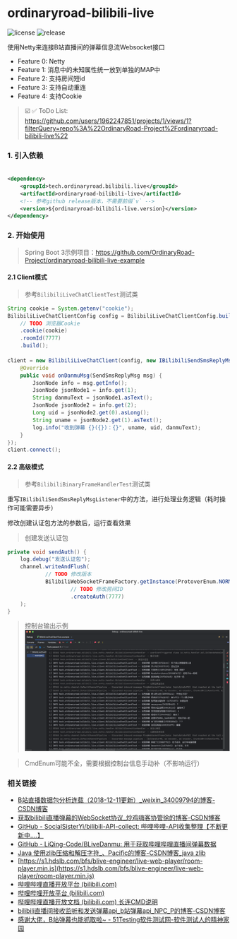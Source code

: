 # ordinaryroad-bilibili-live

![license](https://img.shields.io/github/license/1962247851/ordinaryroad-bilibili-live) ![release](https://img.shields.io/github/v/release/1962247851/ordinaryroad-bilibili-live)

使用Netty来连接B站直播间的弹幕信息流Websocket接口

- Feature 0: Netty
- Feature 1: 消息中的未知属性统一放到单独的MAP中
- Feature 2: 支持房间短id
- Feature 3: 支持自动重连
- Feature 4: 支持Cookie

> ☑️ ✅ ToDo
> List: https://github.com/users/1962247851/projects/1/views/1?filterQuery=repo%3A%22OrdinaryRoad-Project%2Fordinaryroad-bilibili-live%22

### 1. 引入依赖

```xml

<dependency>
    <groupId>tech.ordinaryroad.bilibili.live</groupId>
    <artifactId>ordinaryroad-bilibili-live</artifactId>
    <!-- 参考github release版本，不需要前缀`v` -->
    <version>${ordinaryroad-bilibili-live.version}</version>
</dependency>
```

### 2. 开始使用
> Spring Boot 3示例项目：https://github.com/OrdinaryRoad-Project/ordinaryroad-bilibili-live-example

#### 2.1 Client模式

> 参考`BilibiliLiveChatClientTest`测试类
```java
String cookie = System.getenv("cookie");
BilibiliLiveChatClientConfig config = BilibiliLiveChatClientConfig.builder()
    // TODO 浏览器Cookie
    .cookie(cookie)
    .roomId(7777)
    .build();

client = new BilibiliLiveChatClient(config, new IBilibiliSendSmsReplyMsgListener() {
    @Override
    public void onDanmuMsg(SendSmsReplyMsg msg) {
        JsonNode info = msg.getInfo();
        JsonNode jsonNode1 = info.get(1);
        String danmuText = jsonNode1.asText();
        JsonNode jsonNode2 = info.get(2);
        Long uid = jsonNode2.get(0).asLong();
        String uname = jsonNode2.get(1).asText();
        log.info("收到弹幕 {}({})：{}", uname, uid, danmuText);
    }
});
client.connect();
```

#### 2.2 高级模式

> 参考`BilibiliBinaryFrameHandlerTest`测试类

重写`IBilibiliSendSmsReplyMsgListener`中的方法，进行处理业务逻辑（耗时操作可能需要异步）

修改创建认证包方法的参数后，运行查看效果

> 创建发送认证包
```java
private void sendAuth() {
    log.debug("发送认证包");
    channel.writeAndFlush(
            // TODO 修改版本
            BilibiliWebSocketFrameFactory.getInstance(ProtoverEnum.NORMAL_ZLIB)
                    // TODO 修改房间ID
                    .createAuth(7777)
    );
}
```

> 控制台输出示例
![控制台示例](example/console-0.0.5.png)

> CmdEnum可能不全，需要根据控制台信息手动补（不影响运行）

### 相关链接

- [B站直播数据包分析连载（2018-12-11更新）_weixin_34009794的博客-CSDN博客](https://blog.csdn.net/weixin_34009794/article/details/88689474)
- [获取bilibili直播弹幕的WebSocket协议_炒鸡嗨客协管徐的博客-CSDN博客](https://blog.csdn.net/xfgryujk/article/details/80306776)
- [GitHub - SocialSisterYi/bilibili-API-collect: 哔哩哔哩-API收集整理【不断更新中....】](https://github.com/SocialSisterYi/bilibili-API-collect)
- [GitHub - LiQing-Code/BLiveDanmu: 用于获取哔哩哔哩直播间弹幕数据](https://github.com/LiQing-Code/BLiveDanmu)
- [Java 使用zlib压缩和解压字符_、Pacific的博客-CSDN博客_java zlib](https://blog.csdn.net/qq_42670703/article/details/123370008)
- [https://s1.hdslb.com/bfs/blive-engineer/live-web-player/room-player.min.js](https://s1.hdslb.com/bfs/blive-engineer/live-web-player/room-player.min.js)
- [哔哩哔哩直播开放平台 (bilibili.com)](https://open-live.bilibili.com/)
- [哔哩哔哩开放平台 (bilibili.com)](https://openhome.bilibili.com/)
- [哔哩哔哩直播开放文档 (bilibili.com) 长连CMD说明](https://open-live.bilibili.com/document/f9ce25be-312e-1f4a-85fd-fef21f1637f8)
- [bilibili直播间接收监听和发送弹幕api\_b站弹幕api\_NPC\_P的博客-CSDN博客](https://blog.csdn.net/npccccccccc/article/details/124576745)
- [感谢大佬，B站弹幕也能抓取啦\~ - 51Testing软件测试网-软件测试人的精神家园](http://www.51testing.com/mobile/view.php?itemid=4475284)

